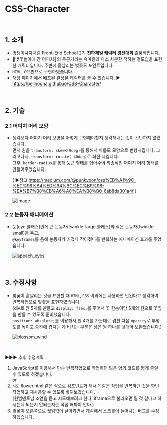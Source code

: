 # CSS-Character

<br>

## 1. 소개   
- 멋쟁이사자처럼 Front-End School 2기 **천하제일 캐릭터 경진대회** 출품작입니다.
- 🌸벚꽃놀이에 간 어피치🍑의 두근거리는 속마음과 다소 차분한 척하는 겉모습을 표현한 캐릭터입니다. 주변에 흩날리는 벚꽃도 포인트입니다.
- `HTML`, `CSS`만으로 구현하였습니다.
- 해당 페이지에서 배포된 완성본 캐릭터를 볼 수 있습니다. ▶️ <https://bellnoona.github.io/CSS-Character/>

<br>

## 2. 기술
### 2.1 어피치 머리 모양   
  - 생각보다 어피치 머리 모양을 어떻게 구현해야할지 생각해내는 것이 간단하지 않았습니다.   
  먼저 원을 `transform: skewX(9deg)`를 통해서 마름모 모양으로 변형시킵니다. 그리고나서, `transform: rotate(-40deg)`로 회전 시킵니다.   
  그후, `border-radius`를 통해 둥근 형태를 잡아주어 최종적인 어피치 머리 형태를 만들어주었습니다.     
  
    ( ▶️참고 <https://medium.com/@punkyoon/css%EB%A1%9C-%EC%96%B4%ED%94%BC%EC%B9%98-%EA%B7%B8%EB%A6%AC%EA%B8%B0-6ab8da301a4f> )   
    
    ![image](https://user-images.githubusercontent.com/76866502/163362395-cb4c055e-bf1f-4e70-99c2-b018cef49f76.png)

### 2.2 눈동자 애니메이션   
- 눈(eye 클래스)안에 큰 눈동자(twinkle-large 클래스)와 작은 눈동자(twinkle-small)을 두고,    
`@keyframes`를 통해 눈동자가 커졌다 작아졌다를 반복하는 애니메이션 효과를 주었습니다.   

  ![apeach_eyes](https://user-images.githubusercontent.com/76866502/163363275-54adfb8c-0e7a-4bcf-8bf1-d771c0e4a06c.gif).  
  
<br>

## 3. 수정사항   
- 벚꽃이 흩날리는 것을 표현할 때 `HTML`, `CSS` 이외에는 사용하면 안된다고 생각하여 반복작업으로 벚꽃을 표현하였습니다.   
 (div로 원 5개를 만들고 `display: flex;`를 주어서 꽃 한송이당 5개의 원으로 꽃잎을 만들 수 있도록 준비했습니다.   
 `position: absolute;`를 이용해서 원 4개를 가운데로 겹친 다음 `opacity`로 투명도를 높이고 중간에 겹치는 게 비치는 부분은 남은 원 하나를 덧대어 보완했습니다.)    
 
  ![blossom_wind](https://user-images.githubusercontent.com/76866502/163366282-836960e8-dda7-4231-8a5b-0bcf04bb0050.gif)
 
 <br>
 
  ▶️▶️▶️ 추후 수정계획   
 
 1. JavaScript를 이용해서 단순 반복작업으로 작업하던 많은 양의 코드를 짧게 줄일 수 있도록 하겠습니다.   
  or    
 2. `시도` flower.html 같은 식으로 컴포넌트화 해서 똑같은 작업을 반복하던 것을 한번 작업하고 재사용할 수 있도록 바꿔보겠습니다.   
 (원범멘토님 조언을 듣고 시도해보려고 한다. iframe으로 불러오면 될 것 같다고 하시는데 되는지 안되는지는 직접 해봐야 안다.)   
 3. 벚꽃이 오른쪽으로 끊임없이 날아가면서 계속해서 스크롤이 늘어나는 버그를 수정하겠습니다.
 
